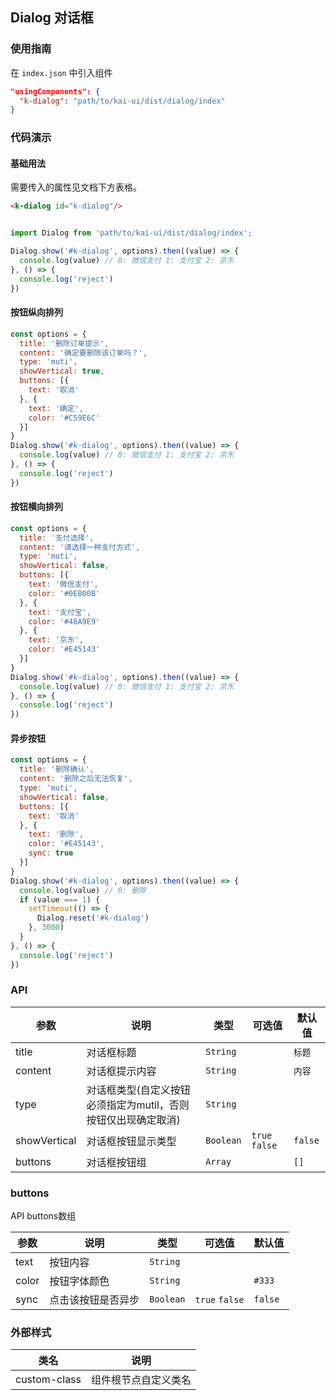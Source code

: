## Dialog 对话框

### 使用指南
在 `index.json` 中引入组件
```json
"usingComponents": {
  "k-dialog": "path/to/kai-ui/dist/dialog/index"
}
```

### 代码演示

#### 基础用法
需要传入的属性见文档下方表格。

```html
<k-dialog id="k-dialog"/>
```

```javascript

import Dialog from 'path/to/kai-ui/dist/dialog/index';

Dialog.show('#k-dialog', options).then((value) => {
  console.log(value) // 0: 微信支付 1: 支付宝 2: 京东
}, () => {
  console.log('reject')
})

```

#### 按钮纵向排列
```javascript
const options = {
  title: '删除订单提示',
  content: '确定要删除该订单吗？',
  type: 'muti',
  showVertical: true,
  buttons: [{
    text: '取消'
  }, {
    text: '确定',
    color: '#C59E6C'
  }]
}
Dialog.show('#k-dialog', options).then((value) => {
  console.log(value) // 0: 微信支付 1: 支付宝 2: 京东
}, () => {
  console.log('reject')
})
```

#### 按钮横向排列
```javascript
const options = {
  title: '支付选择',
  content: '请选择一种支付方式',
  type: 'muti',
  showVertical: false,
  buttons: [{
    text: '微信支付',
    color: '#0EB00B'
  }, {
    text: '支付宝',
    color: '#48A9E9'
  }, {
    text: '京东',
    color: '#E45143'
  }]
}
Dialog.show('#k-dialog', options).then((value) => {
  console.log(value) // 0: 微信支付 1: 支付宝 2: 京东
}, () => {
  console.log('reject')
})
```

#### 异步按钮
```javascript
const options = {
  title: '删除确认',
  content: '删除之后无法恢复',
  type: 'muti',
  showVertical: false,
  buttons: [{
    text: '取消'
  }, {
    text: '删除',
    color: '#E45143',
    sync: true
  }]
}
Dialog.show('#k-dialog', options).then((value) => {
  console.log(value) // 0: 删除
  if (value === 1) {
    setTimeout(() => {
      Dialog.reset('#k-dialog')
    }, 3000)
  }
}, () => {
  console.log('reject')
})
```

### API

| 参数 | 说明 | 类型 | 可选值 | 默认值 |
|-----------|-----------|-----------|-----------|-------------|
| title | 对话框标题 | `String` | ` ` | `标题` |
| content | 对话框提示内容 | `String` | ` ` | `内容` |
| type | 对话框类型(自定义按钮必须指定为mutil，否则按钮仅出现确定取消) | `String` | ` `| ` ` |
| showVertical | 对话框按钮显示类型 | `Boolean` | `true` `false` | `false` |
| buttons | 对话框按钮组 | `Array` | ` ` | `[]` |

### buttons
API buttons数组

| 参数 | 说明 | 类型 | 可选值 | 默认值 |
|-----------|-----------|-----------|-----------|-------------|
| text | 按钮内容 | `String` | ` ` | ` ` |
| color | 按钮字体颜色 | `String` | ` ` | `#333` |
| sync | 点击该按钮是否异步 | `Boolean` | `true` `false` | `false` |


### 外部样式

| 类名 | 说明 |
|-----------|-----------|
| custom-class | 组件根节点自定义类名 |

